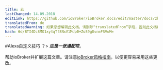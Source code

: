 ```yaml
---
title: 云
lastChanged: 14.09.2018
editLink: https://github.com/ioBroker/ioBroker.docs/edit/master/docs/zh-cn/cloud/alexacustom.md
translatedFrom: de
translatedWarning: 如果您想编辑此文档，请删除“translatedFrom”字段，否则此文档将再次自动翻译
hash: 6d/BTI4Dc8MO1xy4qTf8NxV1Mdp0+ZoS9gUvnmFSVwM=
---
```

#Alexa自定义技巧
？&gt; ***这是一张通配符***。 <br><br>帮助ioBroker并扩展这篇文章。请注意[ioBroker风格指南](community/styleguidedoc)，以便更容易采用这些更改。